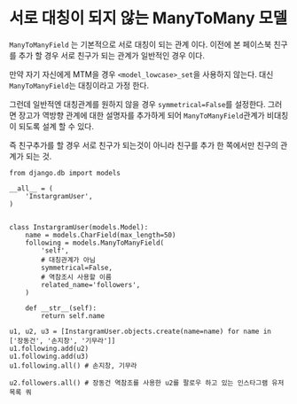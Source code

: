 # 서로 대칭이 되지 않는 ManyToMany 모델

`ManyToManyField` 는 기본적으로 서로 대칭이 되는 관계 이다. 이전에 본 페이스북 친구를 추가 할 경우 서로 친구가 되는 관계가 일반적인 경우 이다.

만약 자기 자신에게 MTM을 경우 `<model_lowcase>_set`을 사용하지 않는다. 대신 `ManyToManyField`는 대칭이라고 가정 한다. 

그런데 일반적엔 대칭관계를 원하지 않을 경우 `symmetrical=False`를 설정한다. 그러면 장고가 역방향 관계에 대한 설명자를 추가하게 되어 `ManyToManyField`관계가 비대칭이 되도록 설계 할 수 있다.

즉 친구추가를 할 경우 서로 친구가 되는것이 아니라 친구를 추가 한 쪽에서만 친구의 관계가 되는 것.

```
from django.db import models

__all__ = (
    'InstargramUser',
)


class InstargramUser(models.Model):
    name = models.CharField(max_length=50)
    following = models.ManyToManyField(
        'self',
        # 대칭관계가 아님
        symmetrical=False,
        # 역참조시 사용할 이름
        related_name='followers',
    )

    def __str__(self):
        return self.name
```
```
u1, u2, u3 = [InstargramUser.objects.create(name=name) for name in ['장동건', '손지창', '기무라']]
u1.following.add(u2)
u1.following.add(u3)
u1.following.all() # 손지창, 기무라

u2.followers.all() # 장동건 역참조를 사용한 u2를 팔로우 하고 있는 인스타그램 유저 목록 쿼

```